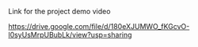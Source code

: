 Link for the project demo video

https://drive.google.com/file/d/180eXJUMWO_fKGcvO-l0syUsMrpUBubLk/view?usp=sharing